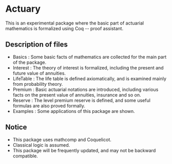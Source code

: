 # Actuary

This is an experimental package where the basic part of actuarial mathematics is formalized using Coq -- proof assistant.

## Description of files
- Basics : Some basic facts of mathematics are collected for the main part of the package.
- Interest : The theory of interest is formalized, including the present and future value of annuities.
- LifeTable : The life table is defined axiomatically, and is examined mainly from probability theory.
- Premium : Basic actuarial notations are introduced, including various facts on the present value of annuities, insurance and so on.
- Reserve : The level premium reserve is defined, and some useful formulas are also proved formally.
- Examples : Some applications of this package are shown.

## Notice
- This package uses mathcomp and Coquelicot.
- Classical logic is assumed.
- This package will be frequently updated, and may not be backward compatible.
